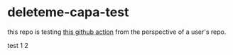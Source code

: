 # deleteme-capa-test

this repo is testing [this github action](https://github.com/qododavid/capa) from the perspective of a user's repo.

test
1
2
